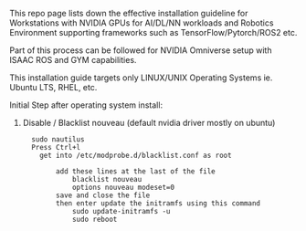 This repo page lists down the effective installation guideline for Workstations with NVIDIA GPUs for AI/DL/NN workloads and Robotics Environment supporting frameworks such as 
TensorFlow/Pytorch/ROS2 etc.

Part of this process can be followed for NVIDIA Omniverse setup with ISAAC ROS and GYM capabilities.

This installation guide targets only LINUX/UNIX Operating Systems ie. Ubuntu LTS, RHEL, etc.



Initial Step after operating system install:

   1) Disable / Blacklist nouveau (default nvidia driver mostly on ubuntu)

            sudo nautilus
            Press Ctrl+l
              get into /etc/modprobe.d/blacklist.conf as root

                  add these lines at the last of the file
                      blacklist nouveau
                      options nouveau modeset=0
                  save and close the file
                  then enter update the initramfs using this command
                      sudo update-initramfs -u
                      sudo reboot


      
      

        




